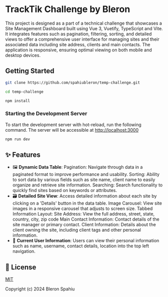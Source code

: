 # TrackTik Challenge by Bleron

This project is designed as a part of a technical challenge that showcases a Site Management Dashboard built using Vue 3, Vuetify, TypeScript and Vite. It integrates features such as pagination, filtering, sorting, and detailed views to offer a comprehensive user interface for managing sites and their associated data including site address, clients and main contacts. The application is responsive, ensuring optimal viewing on both mobile and desktop devices.

## Getting Started

```bash
git clone https://github.com/spahiubleron/temp-challenge.git

cd temp-challenge

npm install
```

### Starting the Development Server

To start the development server with hot-reload, run the following command. The server will be accessible at [http://localhost:3000](http://localhost:3000)

```bash
npm run dev
```

## ✨ Features

- 🖼️ **Dynamic Data Table**: Pagination: Navigate through data in a paginated format to improve performance and usability.
Sorting: Ability to sort data by various fields such as site name, client name to easily organize and retrieve site information.
Searching: Search functionality to quickly find sites based on keywords or attributes.
- 🗃️ **Detailed Site View**: Access detailed information about each site by clicking on a 'Details' button in the data table.
Image Carousel: View site images in a responsive carousel that adjusts to screen size.
Tabbed Information Layout:
Site Address: View the full address, street, state, country, city, zip code
Main Contact Information: Contact details of the site manager or primary contact.
Client Information: Details about the client owning the site, including client tags and other personal information.
- 🚦 **Current User Information**: Users can view their personal information such as name, username, contact details, location into the top left navigation.

## 📑 License
[MIT](http://opensource.org/licenses/MIT)

Copyright (c) 2024 Bleron Spahiu